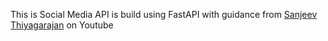 This is Social Media API is build using FastAPI with guidance from [Sanjeev Thiyagarajan](https://www.youtube.com/c/SanjeevThiyagarajan) on Youtube
